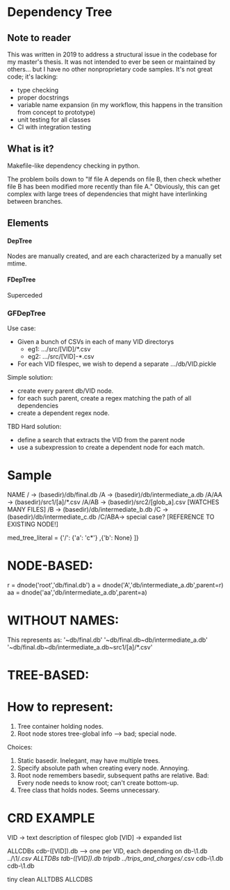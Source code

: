 # Dependency Tree
## Note to reader
This was written in 2019 to address a structural issue in the codebase for my master's thesis.  It was not intended to ever be seen or maintained by others... but I have no other nonproprietary code samples.  It's not great code; it's lacking:

- type checking
- proper docstrings
- variable name expansion (in my workflow, this happens in the transition from concept to prototype)
- unit testing for all classes
- CI with integration testing

## What is it?
Makefile-like dependency checking in python.

The problem boils down to "If file A depends on file B, then check whether file B 
has been modified more recently than file A."  Obviously, this can get complex with large trees of dependencies that might have 
interlinking between branches. 

## Elements
#### DepTree

Nodes are manually created, and are each characterized by a manually set mtime.

#### FDepTree

Superceded

### GFDepTree

Use case: 
  - Given a bunch of CSVs in each of many VID directorys 
    - eg1: .../src/[VID]/*.csv
    - eg2: .../src/[VID]-*.csv
  - For each VID filespec, we wish to depend a separate .../db/VID.pickle 

Simple solution:
  - create every parent db/VID node.
  - for each such parent, create a regex matching the path of all dependencies
  - create a dependent regex node.
  
TBD Hard solution:
  - define a search that extracts the VID from the parent node
  - use a subexpression to create a dependent node for each match.   
 
Sample 
=============
NAME
  /     -> (basedir)/db/final.db
  /A    -> (basedir)/db/intermediate_a.db
  /A/AA -> (basedir)/src1/[a]/*.csv
  /A/AB -> (basedir)/src2/[glob_a].csv      [WATCHES MANY FILES]
  /B    -> (basedir)/db/intermediate_b.db
  /C    -> (basedir)/db/intermediate_c.db
  /C/ABA-> special case?                    [REFERENCE TO EXISTING NODE!]

med_tree_literal = {'/': 
                         {'a': 
                               'c*'}
                        ,{'b': None}
    ]}

NODE-BASED:
===========
r  = dnode('root','db/final.db')
a  = dnode('A','db/intermediate_a.db',parent=r)
aa = dnode('aa','db/intermediate_a.db',parent=a)

WITHOUT NAMES:
===========
This represents as:
'~db/final.db'
'~db/final.db~db/intermediate_a.db'
'~db/final.db~db/intermediate_a.db~src1/[a]/*.csv'


TREE-BASED:
===========

How to represent:
=================
1. Tree container holding nodes.
2. Root node stores tree-global info --> bad; special node.   

 
 Choices:
 1. Static basedir.  Inelegant, may have multiple trees.
 2. Specify absolute path when creating every node.  Annoying.
 3. Root node remembers basedir, subsequent paths are relative.
    Bad: Every node needs to know root; can't create bottom-up.
 4. Tree class that holds nodes.  Seems unnecessary.      
 
 
 CRD EXAMPLE
 ==============
 
 VID -> text description of filespec glob
 [VID] -> expanded list  

ALLCDBs
    cdb-([VID]).db --> one per VID, each depending on
        db-\1.db
            ../\1/*.csv
ALLTDBs 
    tdb-([VID]).db 
        tripdb
            ../trips_and_charges/*.csv
            cdb-\1.db
        cdb-\1.db
                
 tiny
    clean
        ALLTDBS
        ALLCDBS                        
            
            
